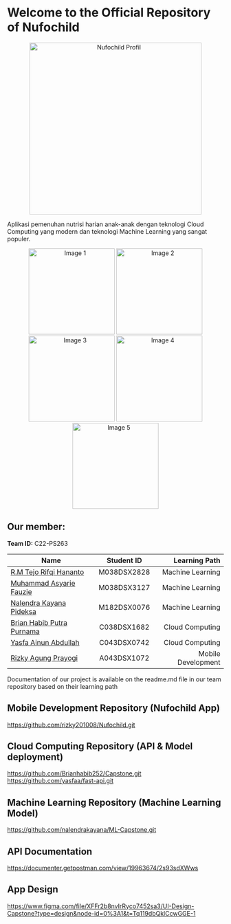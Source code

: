 # Welcome to the Official Repository of Nufochild

<p align="center">
  <img src="https://github.com/rizky201008/NufoChildApp/assets/72448886/5cbab300-9e73-4a47-9a18-19b030bf7927" alt="Nufochild Profil" width="400">
</p>

Aplikasi pemenuhan nutrisi harian anak-anak dengan teknologi Cloud Computing yang modern dan teknologi Machine Learning yang sangat populer.

<div align="center">
  <img src="![nufo1](https://github.com/rizky201008/NufoChildApp/assets/128448072/28d4fff9-f3df-434c-ba5d-845a37114fda)" alt="Image 1" width="200">
  <img src="![nufo2](https://github.com/rizky201008/NufoChildApp/assets/128448072/633099c9-b59c-40d6-951c-cf74cea7d242)" alt="Image 2" width="200">
  <img src="![nufo3](https://github.com/rizky201008/NufoChildApp/assets/128448072/355f538a-5254-4f6f-9b35-d6f27ab7a8a8)" alt="Image 3" width="200">
  <img src="![nufo4](https://github.com/rizky201008/NufoChildApp/assets/128448072/ccd84981-ec6d-4b57-9a53-682ae9073892)" alt="Image 4" width="200">
  <img src="![nufo5](https://github.com/rizky201008/NufoChildApp/assets/128448072/f729e971-614e-44ae-98d0-0e32c509a7f6)" alt="Image 5" width="200">
</div>

## Our member:
**Team ID:** C22-PS263

| Name        | Student ID           | Learning Path  |
| ------------- |:-------------:| -----:|
| [R.M Tejo Rifqi Hananto](https://github.com/Killerz1724) | M038DSX2828 |  Machine Learning |
| [Muhammad Asyarie Fauzie](https://github.com/asyuuchan) | M038DSX3127 |  Machine Learning |
| [Nalendra Kayana Pideksa](https://github.com/nalendrakayana) | M182DSX0076 | Machine Learning |
| [Brian Habib Putra Purnama](https://github.com/Brianhabib252) | C038DSX1682 | Cloud Computing |
| [Yasfa Ainun Abdullah](https://github.com/yasfaa) | C043DSX0742 | Cloud Computing |
| [Rizky Agung Prayogi](https://github.com/rizky201008) | A043DSX1072 | Mobile Development |

Documentation of our project is available on the readme.md file in our team repository based on their learning path
## Mobile Development Repository (Nufochild App)
https://github.com/rizky201008/Nufochild.git
## Cloud Computing Repository (API & Model deployment)
https://github.com/Brianhabib252/Capstone.git 
<br />
https://github.com/yasfaa/fast-api.git
## Machine Learning Repository (Machine Learning Model)
https://github.com/nalendrakayana/ML-Capstone.git
## API Documentation
https://documenter.getpostman.com/view/19963674/2s93sdXWws
## App Design
https://www.figma.com/file/XFFr2b8nvIrRyco7452sa3/UI-Design-Capstone?type=design&node-id=0%3A1&t=Tq119dbQklCcwGGE-1

